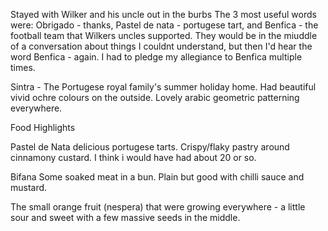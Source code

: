 Stayed with Wilker and his uncle out in the burbs
The 3 most useful words were: Obrigado - thanks, Pastel de nata - portugese tart, and Benfica - the football team that Wilkers uncles supported.
They would be in the miuddle of a conversation about things I couldnt understand, but then I'd hear the word Benfica - again.
I had to pledge my allegiance to Benfica multiple times.

Sintra -
The Portugese royal family's summer holiday home. Had beautiful vivid ochre colours on the outside. Lovely arabic geometric patterning everywhere.

Food Highlights

Pastel de Nata
delicious portugese tarts. Crispy/flaky pastry around cinnamony custard. I think i would have had about 20 or so.

Bifana
Some soaked meat in a bun. Plain but good with chilli sauce and mustard.

The small orange fruit (nespera) that were growing everywhere - a little sour and sweet with a few massive seeds in the middle.
